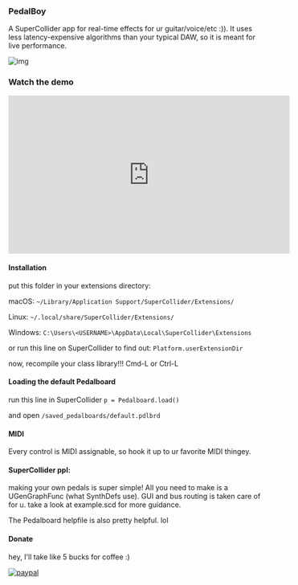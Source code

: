 
### PedalBoy
A SuperCollider app for real-time effects for ur guitar/voice/etc :)). It uses less latency-expensive algorithms than your typical DAW, so it is meant for live performance.

![img](../lib/img/pdlbrd.jpg)


### Watch the demo
<iframe width="560" height="315" src="https://www.youtube.com/embed/YhLWCQQjVYw" frameborder="0" allow="accelerometer; autoplay; encrypted-media; gyroscope; picture-in-picture" allowfullscreen></iframe>

#### Installation
put this folder in your extensions directory:

macOS:
`~/Library/Application Support/SuperCollider/Extensions/`

Linux:
`~/.local/share/SuperCollider/Extensions/`

Windows:
`C:\Users\<USERNAME>\AppData\Local\SuperCollider\Extensions`

or run this line on SuperCollider to find out:
`Platform.userExtensionDir`

now, recompile your class library!!!
Cmd-L or Ctrl-L

#### Loading the default Pedalboard
run this line in SuperCollider
`p = Pedalboard.load()`

and open `/saved_pedalboards/default.pdlbrd`

#### MIDI
Every control is MIDI assignable, so hook it up to ur favorite MIDI thingey.

#### SuperCollider ppl:
making your own pedals is super simple! All you need to make is a UGenGraphFunc (what SynthDefs use). GUI and bus routing is taken care of for u.
take a look at example.scd for more guidance.

The Pedalboard helpfile is also pretty helpful. lol

#### Donate
hey, I'll take like 5 bucks for coffee :)

[![paypal](https://www.paypalobjects.com/en_US/i/btn/btn_donateCC_LG.gif)](paypal.me/hugofloresgarcia)
